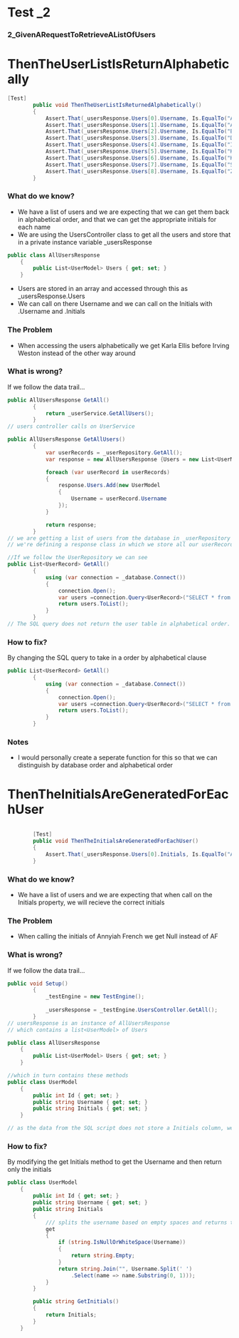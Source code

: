 # Test _2

### 2_GivenARequestToRetrieveAListOfUsers

# ThenTheUserListIsReturnAlphabetically

```csharp
[Test]
        public void ThenTheUserListIsReturnedAlphabetically()
        {
            Assert.That(_usersResponse.Users[0].Username, Is.EqualTo("Anniyah French"));
            Assert.That(_usersResponse.Users[1].Username, Is.EqualTo("Arwel Kaye"));
            Assert.That(_usersResponse.Users[2].Username, Is.EqualTo("Brogan Vinson"));
            Assert.That(_usersResponse.Users[3].Username, Is.EqualTo("Dustin Schaefer"));
            Assert.That(_usersResponse.Users[4].Username, Is.EqualTo("Irving Weston"));
            Assert.That(_usersResponse.Users[5].Username, Is.EqualTo("Karla Ellis"));
            Assert.That(_usersResponse.Users[6].Username, Is.EqualTo("Kieran Edge"));
            Assert.That(_usersResponse.Users[7].Username, Is.EqualTo("Shayna Ortega"));
            Assert.That(_usersResponse.Users[8].Username, Is.EqualTo("Zaid Thorne"));
        }

```

### **What do we know?**

- We have a list of users and we are expecting that we can get them back in alphabetical order, and that we can get the appropriate initials for each name
- We are using the UsersController class to get all the users and store that in a private instance variable _usersResponse

```csharp
public class AllUsersResponse
    {
        public List<UserModel> Users { get; set; }
    }
```

- Users are stored in an array and accessed through this as _usersResponse.Users
- We can call on there Username and we can call on the Initials with .Username and .Initials

### The Problem

- When accessing the users alphabetically we get Karla Ellis before Irving Weston instead of the other way around

### **What is wrong?**

If we follow the data trail…

```csharp
public AllUsersResponse GetAll()
        {
            return _userService.GetAllUsers();
        }
// users controller calls on UserService

public AllUsersResponse GetAllUsers()
        {
            var userRecords = _userRepository.GetAll();
            var response = new AllUsersResponse {Users = new List<UserModel>()};

            foreach (var userRecord in userRecords)
            {
                response.Users.Add(new UserModel
                {
                    Username = userRecord.Username
                });
            }

            return response;
        }
// we are getting a list of users from the database in _userRepository and storing it in userRecords
// we're defining a response class in which we store all our userRecords into it's Users List property

//If we follow the UserRepository we can see
public List<UserRecord> GetAll()
        {
            using (var connection = _database.Connect())
            {
                connection.Open();
                var users =connection.Query<UserRecord>("SELECT * from user;");
                return users.ToList();
            }
        }
// The SQL query does not return the user table in alphabetical order. As the test uses this specific function and we cannot change the test, we must therefore edit the GetAll() function to return in alaphabetical order
```

### **********************How to fix?**********************

By changing the SQL query to take in a order by alphabetical clause

```csharp
public List<UserRecord> GetAll()
        {
            using (var connection = _database.Connect())
            {
                connection.Open();
                var users =connection.Query<UserRecord>("SELECT * from user ORDER BY username ASC;");
                return users.ToList();
            }
        }
```

### Notes

- I would personally create a seperate function for this so that we can distinguish by database order and alphabetical order

# ThenTheInitialsAreGeneratedForEachUser

```csharp

        [Test]
        public void ThenTheInitialsAreGeneratedForEachUser()
        {
            Assert.That(_usersResponse.Users[0].Initials, Is.EqualTo("AF"));
        }
```

### **What do we know?**

- We have a list of users and we are expecting  that when call on the Initials property, we will recieve the correct initials

### The Problem

- When calling the initials of Annyiah French we get Null instead of AF

### **What is wrong?**

If we follow the data trail…

```csharp
public void Setup()
        {
            _testEngine = new TestEngine();
          
            _usersResponse = _testEngine.UsersController.GetAll();
        }
// usersResponse is an instance of AllUsersResponse
// which contains a list<UserModel> of Users

public class AllUsersResponse
    {
        public List<UserModel> Users { get; set; }
    }

//which in turn contains these methods
public class UserModel
    {
        public int Id { get; set; }
        public string Username { get; set; }
        public string Initials { get; set; }
    }

// as the data from the SQL script does not store a Initials column, we therefore are retrieving null as there is no way to access this data
```

### **********************How to fix?**********************

By modifying the get Initials method to get the Username and then return only the initials

```csharp
public class UserModel
    {
        public int Id { get; set; }
        public string Username { get; set; }
        public string Initials
        {
            /// splits the username based on empty spaces and returns the first character, then joins them together to retrieve the initials
            get
            {
                if (string.IsNullOrWhiteSpace(Username))
                {
                    return string.Empty;
                }
                return string.Join("", Username.Split(' ')
                    .Select(name => name.Substring(0, 1)));
            }
        }

        public string GetInitials()
        {
            return Initials;
        }
    }
```